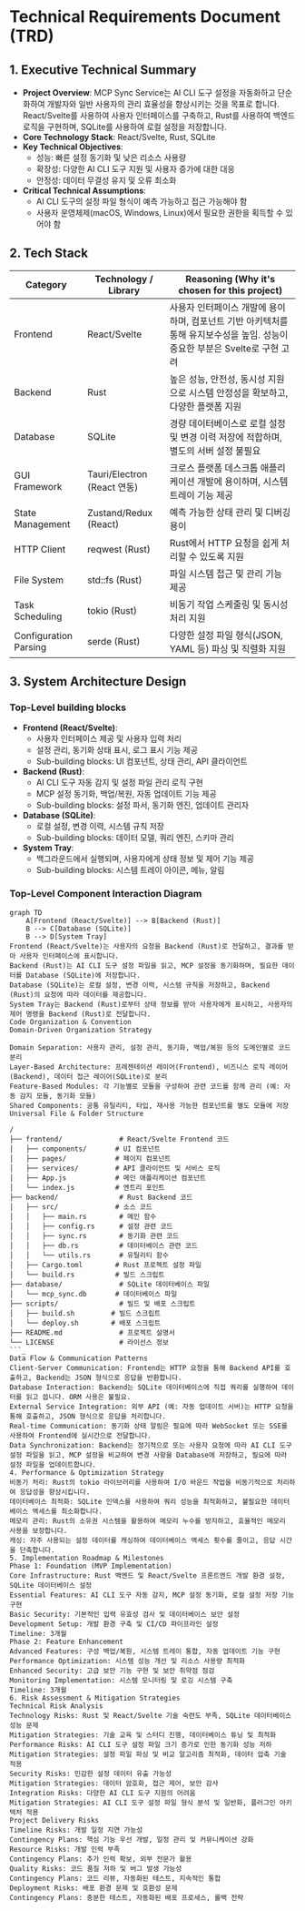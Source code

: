 
# Technical Requirements Document (TRD)

## 1. Executive Technical Summary
- **Project Overview**: MCP Sync Service는 AI CLI 도구 설정을 자동화하고 단순화하여 개발자와 일반 사용자의 관리 효율성을 향상시키는 것을 목표로 합니다. React/Svelte를 사용하여 사용자 인터페이스를 구축하고, Rust를 사용하여 백엔드 로직을 구현하며, SQLite를 사용하여 로컬 설정을 저장합니다.
- **Core Technology Stack**: React/Svelte, Rust, SQLite
- **Key Technical Objectives**:
    - 성능: 빠른 설정 동기화 및 낮은 리소스 사용량
    - 확장성: 다양한 AI CLI 도구 지원 및 사용자 증가에 대한 대응
    - 안정성: 데이터 무결성 유지 및 오류 최소화
- **Critical Technical Assumptions**:
    - AI CLI 도구의 설정 파일 형식이 예측 가능하고 접근 가능해야 함
    - 사용자 운영체제(macOS, Windows, Linux)에서 필요한 권한을 획득할 수 있어야 함

## 2. Tech Stack

| Category          | Technology / Library        | Reasoning (Why it's chosen for this project) |
| ----------------- | --------------------------- | -------------------------------------------- |
| Frontend          | React/Svelte                | 사용자 인터페이스 개발에 용이하며, 컴포넌트 기반 아키텍처를 통해 유지보수성을 높임. 성능이 중요한 부분은 Svelte로 구현 고려 |
| Backend           | Rust                        | 높은 성능, 안전성, 동시성 지원으로 시스템 안정성을 확보하고, 다양한 플랫폼 지원 |
| Database          | SQLite                      | 경량 데이터베이스로 로컬 설정 및 변경 이력 저장에 적합하며, 별도의 서버 설정 불필요 |
| GUI Framework     | Tauri/Electron (React 연동) | 크로스 플랫폼 데스크톱 애플리케이션 개발에 용이하며, 시스템 트레이 기능 제공 |
| State Management  | Zustand/Redux (React)       | 예측 가능한 상태 관리 및 디버깅 용이 |
| HTTP Client       | reqwest (Rust)             | Rust에서 HTTP 요청을 쉽게 처리할 수 있도록 지원 |
| File System       | std::fs (Rust)             | 파일 시스템 접근 및 관리 기능 제공 |
| Task Scheduling   | tokio (Rust)              | 비동기 작업 스케줄링 및 동시성 처리 지원 |
| Configuration Parsing | serde (Rust)             | 다양한 설정 파일 형식(JSON, YAML 등) 파싱 및 직렬화 지원 |

## 3. System Architecture Design

### Top-Level building blocks
- **Frontend (React/Svelte)**:
    - 사용자 인터페이스 제공 및 사용자 입력 처리
    - 설정 관리, 동기화 상태 표시, 로그 표시 기능 제공
    - Sub-building blocks: UI 컴포넌트, 상태 관리, API 클라이언트
- **Backend (Rust)**:
    - AI CLI 도구 자동 감지 및 설정 파일 관리 로직 구현
    - MCP 설정 동기화, 백업/복원, 자동 업데이트 기능 제공
    - Sub-building blocks: 설정 파서, 동기화 엔진, 업데이트 관리자
- **Database (SQLite)**:
    - 로컬 설정, 변경 이력, 시스템 규칙 저장
    - Sub-building blocks: 데이터 모델, 쿼리 엔진, 스키마 관리
- **System Tray**:
    - 백그라운드에서 실행되며, 사용자에게 상태 정보 및 제어 기능 제공
    - Sub-building blocks: 시스템 트레이 아이콘, 메뉴, 알림

### Top-Level Component Interaction Diagram

```mermaid
graph TD
    A[Frontend (React/Svelte)] --> B[Backend (Rust)]
    B --> C[Database (SQLite)]
    B --> D[System Tray]
Frontend (React/Svelte)는 사용자의 요청을 Backend (Rust)로 전달하고, 결과를 받아 사용자 인터페이스에 표시합니다.
Backend (Rust)는 AI CLI 도구 설정 파일을 읽고, MCP 설정을 동기화하며, 필요한 데이터를 Database (SQLite)에 저장합니다.
Database (SQLite)는 로컬 설정, 변경 이력, 시스템 규칙을 저장하고, Backend (Rust)의 요청에 따라 데이터를 제공합니다.
System Tray는 Backend (Rust)로부터 상태 정보를 받아 사용자에게 표시하고, 사용자의 제어 명령을 Backend (Rust)로 전달합니다.
Code Organization & Convention
Domain-Driven Organization Strategy

Domain Separation: 사용자 관리, 설정 관리, 동기화, 백업/복원 등의 도메인별로 코드 분리
Layer-Based Architecture: 프레젠테이션 레이어(Frontend), 비즈니스 로직 레이어(Backend), 데이터 접근 레이어(SQLite)로 분리
Feature-Based Modules: 각 기능별로 모듈을 구성하여 관련 코드를 함께 관리 (예: 자동 감지 모듈, 동기화 모듈)
Shared Components: 공통 유틸리티, 타입, 재사용 가능한 컴포넌트를 별도 모듈에 저장
Universal File & Folder Structure

/
├── frontend/              # React/Svelte Frontend 코드
│   ├── components/       # UI 컴포넌트
│   ├── pages/            # 페이지 컴포넌트
│   ├── services/         # API 클라이언트 및 서비스 로직
│   ├── App.js            # 메인 애플리케이션 컴포넌트
│   └── index.js          # 엔트리 포인트
├── backend/               # Rust Backend 코드
│   ├── src/              # 소스 코드
│   │   ├── main.rs        # 메인 함수
│   │   ├── config.rs      # 설정 관련 코드
│   │   ├── sync.rs        # 동기화 관련 코드
│   │   ├── db.rs          # 데이터베이스 관련 코드
│   │   └── utils.rs       # 유틸리티 함수
│   ├── Cargo.toml        # Rust 프로젝트 설정 파일
│   └── build.rs          # 빌드 스크립트
├── database/              # SQLite 데이터베이스 파일
│   └── mcp_sync.db       # 데이터베이스 파일
├── scripts/               # 빌드 및 배포 스크립트
│   ├── build.sh         # 빌드 스크립트
│   └── deploy.sh        # 배포 스크립트
├── README.md              # 프로젝트 설명서
└── LICENSE                # 라이선스 정보
```_
Data Flow & Communication Patterns
Client-Server Communication: Frontend는 HTTP 요청을 통해 Backend API를 호출하고, Backend는 JSON 형식으로 응답을 반환합니다.
Database Interaction: Backend는 SQLite 데이터베이스에 직접 쿼리를 실행하여 데이터를 읽고 씁니다. ORM 사용은 불필요.
External Service Integration: 외부 API (예: 자동 업데이트 서버)는 HTTP 요청을 통해 호출하고, JSON 형식으로 응답을 처리합니다.
Real-time Communication: 동기화 상태 알림은 필요에 따라 WebSocket 또는 SSE를 사용하여 Frontend에 실시간으로 전달합니다.
Data Synchronization: Backend는 정기적으로 또는 사용자 요청에 따라 AI CLI 도구 설정 파일을 읽고, MCP 설정을 비교하여 변경 사항을 Database에 저장하고, 필요에 따라 설정 파일을 업데이트합니다.
4. Performance & Optimization Strategy
비동기 처리: Rust의 tokio 라이브러리를 사용하여 I/O 바운드 작업을 비동기적으로 처리하여 응답성을 향상시킵니다.
데이터베이스 최적화: SQLite 인덱스를 사용하여 쿼리 성능을 최적화하고, 불필요한 데이터베이스 액세스를 최소화합니다.
메모리 관리: Rust의 소유권 시스템을 활용하여 메모리 누수를 방지하고, 효율적인 메모리 사용을 보장합니다.
캐싱: 자주 사용되는 설정 데이터를 캐싱하여 데이터베이스 액세스 횟수를 줄이고, 응답 시간을 단축합니다.
5. Implementation Roadmap & Milestones
Phase 1: Foundation (MVP Implementation)
Core Infrastructure: Rust 백엔드 및 React/Svelte 프론트엔드 개발 환경 설정, SQLite 데이터베이스 설정
Essential Features: AI CLI 도구 자동 감지, MCP 설정 동기화, 로컬 설정 저장 기능 구현
Basic Security: 기본적인 입력 유효성 검사 및 데이터베이스 보안 설정
Development Setup: 개발 환경 구축 및 CI/CD 파이프라인 설정
Timeline: 3개월
Phase 2: Feature Enhancement
Advanced Features: 구성 백업/복원, 시스템 트레이 통합, 자동 업데이트 기능 구현
Performance Optimization: 시스템 성능 개선 및 리소스 사용량 최적화
Enhanced Security: 고급 보안 기능 구현 및 보안 취약점 점검
Monitoring Implementation: 시스템 모니터링 및 로깅 시스템 구축
Timeline: 3개월
6. Risk Assessment & Mitigation Strategies
Technical Risk Analysis
Technology Risks: Rust 및 React/Svelte 기술 숙련도 부족, SQLite 데이터베이스 성능 문제
Mitigation Strategies: 기술 교육 및 스터디 진행, 데이터베이스 튜닝 및 최적화
Performance Risks: AI CLI 도구 설정 파일 크기 증가로 인한 동기화 성능 저하
Mitigation Strategies: 설정 파일 파싱 및 비교 알고리즘 최적화, 데이터 압축 기술 적용
Security Risks: 민감한 설정 데이터 유출 가능성
Mitigation Strategies: 데이터 암호화, 접근 제어, 보안 감사
Integration Risks: 다양한 AI CLI 도구 지원의 어려움
Mitigation Strategies: AI CLI 도구 설정 파일 형식 분석 및 일반화, 플러그인 아키텍처 적용
Project Delivery Risks
Timeline Risks: 개발 일정 지연 가능성
Contingency Plans: 핵심 기능 우선 개발, 일정 관리 및 커뮤니케이션 강화
Resource Risks: 개발 인력 부족
Contingency Plans: 추가 인력 확보, 외부 전문가 활용
Quality Risks: 코드 품질 저하 및 버그 발생 가능성
Contingency Plans: 코드 리뷰, 자동화된 테스트, 지속적인 통합
Deployment Risks: 배포 환경 문제 및 호환성 문제
Contingency Plans: 충분한 테스트, 자동화된 배포 프로세스, 롤백 전략
